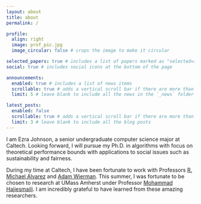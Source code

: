 ```yaml
---
layout: about
title: about
permalink: /

profile:
  align: right
  image: prof_pic.jpg
  image_circular: false # crops the image to make it circular

selected_papers: true # includes a list of papers marked as "selected={true}"
social: true # includes social icons at the bottom of the page

announcements:
  enabled: true # includes a list of news items
  scrollable: true # adds a vertical scroll bar if there are more than 3 news items
  limit: 5 # leave blank to include all the news in the `_news` folder

latest_posts:
  enabled: false
  scrollable: true # adds a vertical scroll bar if there are more than 3 new posts items
  limit: 3 # leave blank to include all the blog posts
---
```


I am Ezra Johnson, a senior undergraduate computer science major at Caltech. Looking forward, I will pursue my Ph.D. in algorithms with focus on theoretical performance bounds with applications to social issues such as sustainability and fairness.

During my time at Caltech, I have been fortunate to work with Professors [R. Michael Alvarez](https://www.rmichaelalvarez.com/) and [Adam Wierman](https://adamwierman.com/). This summer, I was fortunate to be chosen to research at UMass Amherst under Professor [Mohammad Hajiesmaili](https://groups.cs.umass.edu/hajiesmaili/). I am incredibly grateful to have learned from these amazing researchers.
